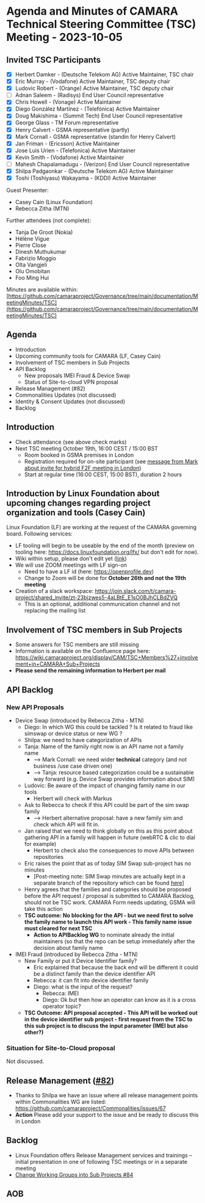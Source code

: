 #  Agenda and Minutes of CAMARA Technical Steering Committee (TSC) Meeting - 2023-10-05

## Invited TSC Participants

* [X] Herbert Damker - (Deutsche Telekom AG) Active Maintainer, TSC chair
* [X] Eric Murray - (Vodafone) Active Maintainer, TSC deputy chair
* [x] Ludovic Robert - (Orange) Active Maintainer, TSC deputy chair
* [ ] Adnan Saleem - (Radisys) End User Council representative
* [X] Chris Howell - (Vonage) Active Maintainer
* [X] Diego González Martínez - (Telefónica) Active Maintainer
* [X] Doug Makishima - (Summit Tech) End User Council representative
* [X] George Glass - TM Forum representative
* [x] Henry Calvert - GSMA representative (partly)
* [X] Mark Cornall - GSMA representative (standin for Henry Calvert)
* [X] Jan Friman - (Ericsson) Active Maintainer
* [X] Jose Luis Urien - (Telefonica) Active Maintainer
* [X] Kevin Smith - (Vodafone) Active Maintainer
* [ ] Mahesh Chapalamadugu - (Verizon) End User Council representative
* [X] Shilpa Padgaonkar - (Deutsche Telekom AG) Active Maintainer
* [X] Toshi (Toshiyasu) Wakayama - (KDDI) Active Maintainer

Guest Presenter:

* Casey Cain (Linux Foundation)
* Rebecca Zitha (MTN)

Further attendees (not complete):
* Tanja De Groot (Nokia)
* Hélène Vigue
* Pierre Close
* Dinesh Muthukumar
* Fabrizio Moggio
* Olta Vangjeli
* Olu Omobitan
* Foo Ming Hui

Minutes are available within: [https://github.com/camaraproject/Governance/tree/main/documentation/MeetingMinutes/TSC](https://github.com/camaraproject/Governance/tree/main/documentation/MeetingMinutes/TSC)

## Agenda
* Introduction
* Upcoming community tools for CAMARA (LF, Casey Cain)
* Involvement of TSC members in Sub Projects
* API Backlog
  * New proposals IMEI Fraud & Device Swap
  * Status of Site-to-cloud VPN proposal
* Release Management (#82)
* Commonalities Updates (not discussed)
* Identity & Consent Updates (not discussed)
* Backlog


## Introduction
* Check attendance (see above check marks)
* Next TSC meeting October 19th, 16:00 CEST / 15:00 BST
  * Room booked in GSMA premises in London
  * Registration required for on-site participant (see [message from Mark about invite for hybrid F2F meeting in London](https://lists.camaraproject.org/g/tsc/message/39)) 
  * Start at regular time (16:00 CEST, 15:00 BST), duration 2 hours

## Introduction by Linux Foundation about upcoming changes regarding project organization and tools (Casey Cain)

Linux Foundation (LF) are working at the request of the CAMARA governing board. Following services:
* LF tooling will begin to be useable by the end of the month (preview on tooling here: https://docs.linuxfoundation.org/lfx/ but don't edit for now).
* Wiki within setup, please don't edit yet ([link](https://wiki.camaraproject.org/))
* We will use ZOOM meetings with LF sign-on
  * Need to have a LF id (here: https://openprofile.dev)
  * Change to Zoom will be done for **October 26th and not the 19th meeting**
* Creation of a slack workspace: https://join.slack.com/t/camara-project/shared_invite/zt-23bjzwes5-4aLBtE_E1sO0BJhCLBdZVQ
  * This is an optional, additional communication channel and not replacing the mailing list

## Involvement of TSC members in Sub Projects

* Some answers for TSC members are still missing
* Information is available on the Confluence page here: https://wiki.camaraproject.org/display/CAM/TSC+Members%27+involvement+in+CAMARA+Sub+Projects
* **Please send the remaining information to Herbert per mail**


## API Backlog

### New API Proposals
* Device Swap (introduced by Rebecca Zitha - MTN)
  * Diego: In which WG this could be tackled ? Is it related to fraud like simswap or device status or new WG ?
  * Shilpa: we need to have categorization of APIs
  * Tanja: Name of the family right now is an API name not a family name 
    * --> Mark Cornall: we need wider **technical** category (and not business /use case driven one)
    * --> Tanja: resource based categorization could be a sustainable way forward (e.g. Device Swap provides information about SIM)
  * Ludovic: Be aware of the impact of changing family name in our tools
    * Herbert will check with Markus
  * Ask to Rebecca to check if this API could be part of the sim swap family 
    * --> Herbert alternative proposal: have a new family sim and check which API will fit in.
  * Jan raised that we need to think globally on this as this point about gathering API in a family will happen in future (webRTC & clic to dial for example)
    * Herbert to check also the consequences to move APIs between repositories
  * Eric raises the point that as of today SIM Swap sub-project has no minutes
    * [Post-meeting note: SIM Swap minutes are actually kept in a separate branch of the repository which can be found [here](https://github.com/camaraproject/SimSwap/tree/MoM/documentation/MeetingMinutes)]
  * Henry agrees that the families and categories should be proposed before the API request / proposal is submitted to CAMARA Backlog, should not be TSC work. CAMARA Form needs updating, GSMA will take this action
  * **TSC outcome: No blocking for the API - but we need first to solve the family name to launch this API work - This family name issue must cleared for next TSC**
    * **Action to APIBacklog WG** to nominate already the initial maintainers (so that the repo can be setup immediately after the decision about family name  
* IMEI Fraud (introduced by Rebecca Zitha - MTN)
  * New Family or put it Device Identifier family?
    * Eric explained that because the back end will be different it could be a distinct family than the device identifier API
    * Rebecca: it can fit into device identifier family
    * Diego: what is the input of the request?
      * Rebecca: IMEI
      * Diego: Ok but then how an operator can know as it is a cross operator topic?
  * **TSC Outcome: API proposal accepted - This API will be worked out in the device identifier sub project - first request from the TSC to this sub project is to discuss the input parameter (IMEI but also other?)**

### Situation for Site-to-Cloud proposal
Not discussed.

## Release Management ([#82](https://github.com/camaraproject/Governance/issues/82))
- Thanks to Shilpa we have an issue where all release management points within Commonalities WG are listed: https://github.com/camaraproject/Commonalities/issues/67 
- **Action** Please add your support to the issue and be ready to discuss this in London  

## Backlog
* Linux Foundation offers Release Management services and trainings – initial presentation in one of following TSC meetings or in a separate meeting
* [Change Working Groups into Sub Projects #84](https://github.com/camaraproject/Governance/issues/84) 

## AOB



